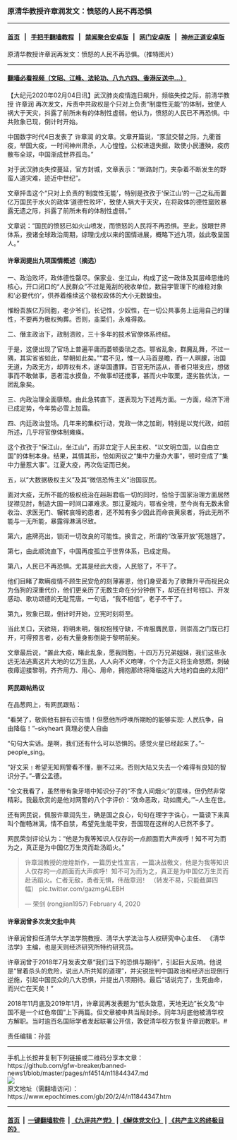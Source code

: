 ### 原清华教授许章润发文：愤怒的人民不再恐惧
------------------------

#### [首页](https://github.com/gfw-breaker/banned-news1/blob/master/README.md) &nbsp;&nbsp;|&nbsp;&nbsp; [手把手翻墙教程](https://github.com/gfw-breaker/guides/wiki) &nbsp;&nbsp;|&nbsp;&nbsp; [禁闻聚合安卓版](https://github.com/gfw-breaker/bn-android) &nbsp;&nbsp;|&nbsp;&nbsp; [网门安卓版](https://github.com/oGate2/oGate) &nbsp;&nbsp;|&nbsp;&nbsp; [神州正道安卓版](https://github.com/SzzdOgate/update) 



<div><img alt="" class="aligncenter wp-post-image" src="https://i.epochtimes.com/assets/uploads/2019/04/9e8763c1-935d-4ed6-85cc-76bd02094476-600x340.jpeg"/>
<div class="red16 caption">
 原清华教授许章润再发文：愤怒的人民不再恐惧。（推特图片）
</div>
</div><hr/>

#### [翻墙必看视频（文昭、江峰、法轮功、八九六四、香港反送中...）](http://167.172.214.107/home.html)

<div><p>
 【大纪元2020年02月04日讯】武汉肺炎疫情连日飙升，频临失控之际，前清华教授
 <ok href="https://www.epochtimes.com/gb/tag/%E8%AE%B8%E7%AB%A0%E6%B6%A6.html">
  许章润
 </ok>
 再次发文，斥责中共政权是个只对上负责“制度性无能”的体制，致使人祸大于天灾，抖露了前所未有的体制性虚弱。他认为，愤怒的人民已不再恐惧。中共败象已现，倒计时开始。
</p>
<p>
 中国数字时代4日发表了
 <ok href="https://www.epochtimes.com/gb/tag/%E8%AE%B8%E7%AB%A0%E6%B6%A6.html">
  许章润
 </ok>
 的文章。文章开篇说，“豕鼠交替之际，九衢首疫，举国大疫，一时间神州肃杀，人心惶惶。公权进退失据，致使小民遭殃，疫疠散布全球，中国渐成世界孤岛。”
</p>
<p>
 对于武汉肺炎失控蔓延，官方封城，文章表示：“断路封门，夹杂着不断发生的野蛮人道灾难，迹近中世纪”。
</p>
<p>
 文章抨击这个“只对上负责的‘制度性无能’，特别是孜孜于‘保江山’的一己之私而置亿万国民于水火的政体‘道德性败坏’，致使人祸大于天灾，在将政体的德性窳败暴露无遗之际，抖露了前所未有的体制性虚弱。”
</p>
<p>
 文章说：“国民的愤怒已如火山喷发，而愤怒的人民将不再恐惧。至此，放眼世界体系，揆诸全球政治周期，综理戊戌以来的国情进展，概略下述九项，兹此敬呈国人。”
</p>
<h4>
 许章润提出九项国情概述（摘选）
</h4>
<p>
 一、政治败坏，政体德性罄尽。保家业、坐江山，构成了这一政体及其层峰思维的核心，开口闭口的“人民群众”不过是蒐刮的税收单位，数目字管理下的维稳对象和‘必要代价’，供养着维续这个极权政体的大小无数蝗虫。
</p>
<p>
 惟盼吾族亿万同胞，老少爷们，长记性，少奴性，在一切公共事务上运用自己的理性，不要再为极权殉葬。否则，韭菜们，永难得救。
</p>
<p>
 二、僭主政治下，政制溃败，三十多年的技术官僚体系终结。
</p>
<p>
 于是，这便出现了官场上普遍平庸而萎顿委琐之态。鄂省乱象，群魔乱舞，不过一隅，其实省省如此，举朝如此矣。”“君不见，惟一人马首是瞻，而一人暝朦，治国无道，为政无方，却弄权有术，遂举国遭罪。百官无所适从，善者只堪支应，想做事而不敢做事，恶者混水摸鱼，不做事却还搅事，甚而火中取栗，遂劣胜优汰，一团乱象矣。
</p>
<p>
 三、内政治理全面隳颓。由此急转直下，遂表现为下述两方面。一方面，经济下滑已成定势，今年势必雪上加霜。
</p>
<p>
 四、内廷政治登场。几年来的集权行动，党政一体之加剧，特别是以党代政，如前所述，几乎将官僚体制瘫痪。
</p>
<p>
 这个孜孜于“保江山，坐江山”，而非立定于人民主权、“以文明立国，以自由立国”的体制本身。结果，其情其形，恰如网议之“集中力量办大事”，顿时变成了“集中力量惹大事”。江夏大疫，再次佐证而已矣。
</p>
<p>
 五，以“大数据极权主义”及其“微信恐怖主义”治国驭民。
</p>
<p>
 面对大疫，无所不能的极权统治在赳赳君临一切的同时，恰恰于国家治理方面居然捉襟见肘，制造大国一时间口罩难求。那江夏城内，鄂省全境，至今尚有无数未曾收治、求医无门、辗转哀嚎的患者，还不知有多少因此而命丧黄泉者，将此无所不能与一无所能，暴露得淋漓尽致。
</p>
<p>
 第六，底牌亮出，锁闭一切改良的可能性。换言之，所谓的“改革开放”死翘翘了。
</p>
<p>
 第七，由此顺流直下，中国再度孤立于世界体系，已成定局。
</p>
<p>
 第八，人民已不再恐惧。尤其是经此大疫，人民怒了，不干了。
</p>
<p>
 他们目睹了欺瞒疫情不顾生民安危的刻薄寡恩，他们身受着为了歌舞升平而视民众为刍狗的深重代价，他们更亲历了无数生命在分分钟倒下，却还在封号钳口、开发感动、歌功颂德的无耻荒唐。一句话，“我不相信”，老子不干了。
</p>
<p>
 第九，败象已现，倒计时开始，立宪时刻将至。
</p>
<p>
 当此关口，天欲晓，将明未明，强权抱残守缺，不肯服膺民意，则崇高之门既已打开，可得预言者，必有大量身影倒毙于黎明前矣。
</p>
<p>
 文章最后说，“置此大疫，睹此乱象，愿我同胞，十四万万兄弟姐妹，我们这些永远无法逃离这片大地的亿万生民，人人向不义咆哮，个个为正义将生命怒燃，刺破夜瘴迎接黎明，齐齐用力、用心、用命，拥抱那终将降临这片大地的自由的太阳!”
</p>
<h4>
 网民跟帖热议
</h4>
<p>
 在品葱网上，有网民跟贴：
</p>
<p>
 “看哭了，敬佩他有胆有识有情！但愿他所呼唤所期盼的能够实现: 人民抗争，自由降临！”–skyheart 真理必使人自由
</p>
<p>
 “句句大实话。是啊，我们还有什么可以恐惧的。感觉火星已经起来了。”–people_sing。
</p>
<p>
 “好文采﹗希望无知网警看不懂，删不过来。否则大陆又失去一个难得有良知的智识分子。”–曹公孟德。
</p>
<p>
 “全文我看了，虽然带有象牙塔中知识分子的“不食人间烟火”的意味，但仍然非常精彩。我最欣赏的是他对网警的八个字评价：‘效命恶政，动如鹰犬。’”–人生在世。
</p>
<p>
 还有网民说，佩服许章润先生，确是国之良心，句句在理字字诛心，一篇读下来真叫个酣畅淋漓，情不自禁，希望先生能平安，吾国现在这样的人已然不多了。
</p>
<p>
 网民荣剑评论认为：“他是为我等知识人仅存的一点颜面而大声疾呼！知不可为而为之，真正是为中国亿万生灵而赴汤蹈火。”
</p>
<blockquote class="twitter-tweet">
 <p dir="ltr" lang="zh">
  许章润教授的煌煌新作，一篇历史性宣言，一篇决战檄文，他是为我等知识人仅存的一点颜面而大声疾呼！知不可为而为之，真正是为中国亿万生灵而赴汤蹈火。仁者无敌，勇者无惧，伟哉章润！ （转发不易，只能截屏四幅）
  <ok href="https://t.co/gazmgALEBH">
   pic.twitter.com/gazmgALEBH
  </ok>
 </p>
 <p>
  — 荣剑 (rongjian1957)
  <ok href="https://twitter.com/rongjian1957/status/1224641508294283264?ref_src=twsrc%5Etfw">
   February 4, 2020
  </ok>
 </p>
</blockquote>
<p>
</p>
<h4>
 许章润曾多次发文批中共
</h4>
<p>
 许章润曾担任清华大学法学院教授、清华大学法治与人权研究中心主任、 《清华法学》主编，也是天则经济研究所特约研究员。
</p>
<p>
 许章润曾于2018年7月发表文章“我们当下的恐惧与期待”，引起巨大反响。他说是“冒着杀头的危险，说出人所共知的道理”，并尖锐批判中国政治和经济出现倒行逆施，引起中国民众的八大恐惧，并提出八项期待。最后“话说完了，生死由命，而兴亡在天矣！”
</p>
<p>
 2018年11月底及2019年1月，许章润再发表题为“低头致意，天地无边”长文及“中国不是一个红色帝国”上下两篇。但文章被中共当局封杀。同年3月底他被清华校方解职。当时逾百名国际学者发起联署公开信，敦促清华校方恢复许章润教职。#
</p>
<p>
 责任编辑：孙芸
</p>
</div>
<hr/>
手机上长按并复制下列链接或二维码分享本文章：<br/>
https://github.com/gfw-breaker/banned-news1/blob/master/pages/nf4514/n11844347.md <br/>
<a href='https://github.com/gfw-breaker/banned-news1/blob/master/pages/nf4514/n11844347.md'><img src='https://github.com/gfw-breaker/banned-news1/blob/master/pages/nf4514/n11844347.md.png'/></a> <br/>
原文地址（需翻墙访问）：https://www.epochtimes.com/gb/20/2/4/n11844347.htm


------------------------
#### [首页](https://github.com/gfw-breaker/banned-news1/blob/master/README.md) &nbsp;|&nbsp; [一键翻墙软件](https://github.com/gfw-breaker/nogfw/blob/master/README.md) &nbsp;| [《九评共产党》](https://github.com/gfw-breaker/9ping.md/blob/master/README.md#九评之一评共产党是什么) | [《解体党文化》](https://github.com/gfw-breaker/jtdwh.md/blob/master/README.md) | [《共产主义的终极目的》](https://github.com/gfw-breaker/gczydzjmd.md/blob/master/README.md)


<img src='http://gfw-breaker.win/banned-news/pages/nf4514/n11844347.md' width='0px' height='0px'/>